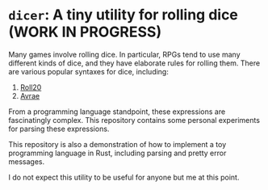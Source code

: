 # `dicer`: A tiny utility for rolling dice (WORK IN PROGRESS)

Many games involve rolling dice. In particular, RPGs tend to use many different kinds of dice, and they have elaborate rules for rolling them. There are various popular syntaxes for dice, including:

1. [Roll20](https://wiki.roll20.net/Dice_Reference)
2. [Avrae](https://github.com/avrae/d20)

From a programming language standpoint, these expressions are fascinatingly complex. This repository contains some personal experiments for parsing these expressions.

This repository is also a demonstration of how to implement a toy programming language in Rust, including parsing and pretty error messages.

I do not expect this utility to be useful for anyone but me at this point.
